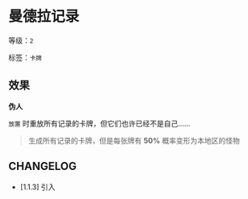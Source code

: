# 曼德拉记录

等级：`2`

标签：`卡牌`

## 效果

**伪人**

`放置` 时重放所有记录的卡牌，但它们也许已经不是自己……

> 生成所有记录的卡牌，但是每张牌有 **50%** 概率变形为本地区的怪物

## CHANGELOG

- [1.1.3] 引入
